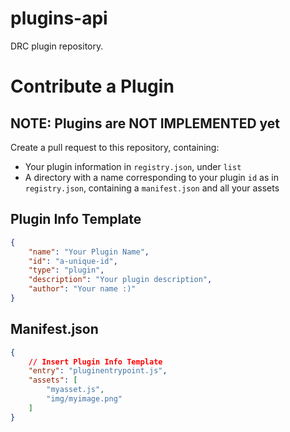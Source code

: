# plugins-api  

DRC plugin repository.  

# Contribute a Plugin  

## NOTE: Plugins are NOT IMPLEMENTED yet  

Create a pull request to this repository, containing:  

- Your plugin information in `registry.json`, under `list`  
- A directory with a name corresponding to your plugin `id` as in `registry.json`, containing a `manifest.json` and all your assets  

## Plugin Info Template  

```json
{
    "name": "Your Plugin Name",
    "id": "a-unique-id",
    "type": "plugin",
    "description": "Your plugin description",
    "author": "Your name :)"
}
```

## Manifest.json  

```json
{
    // Insert Plugin Info Template
    "entry": "pluginentrypoint.js",
    "assets": [
        "myasset.js",
        "img/myimage.png"
    ]
}
```
